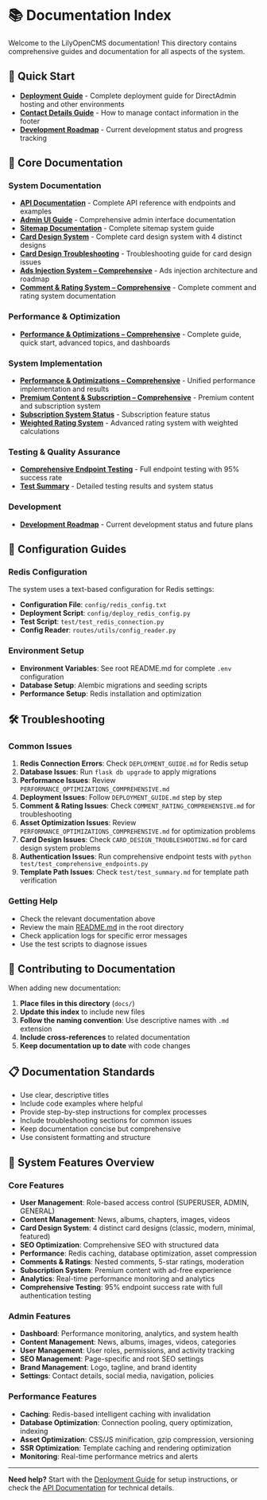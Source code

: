 # 📚 Documentation Index

Welcome to the LilyOpenCMS documentation! This directory contains comprehensive guides and documentation for all aspects of the system.

## 🚀 Quick Start

- **[Deployment Guide](DEPLOYMENT_GUIDE.md)** - Complete deployment guide for DirectAdmin hosting and other environments
- **[Contact Details Guide](CONTACT_DETAILS_GUIDE.md)** - How to manage contact information in the footer
- **[Development Roadmap](TODO.md)** - Current development status and progress tracking

## 📖 Core Documentation

### System Documentation
- **[API Documentation](api.md)** - Complete API reference with endpoints and examples
- **[Admin UI Guide](admin_ui.md)** - Comprehensive admin interface documentation
- **[Sitemap Documentation](SITEMAP_DOCUMENTATION.md)** - Complete sitemap system guide
- **[Card Design System](CARD_DESIGN_SYSTEM.md)** - Complete card design system with 4 distinct designs
- **[Card Design Troubleshooting](CARD_DESIGN_TROUBLESHOOTING.md)** - Troubleshooting guide for card design issues
- **[Ads Injection System – Comprehensive](ADS_INJECTION_COMPREHENSIVE.md)** - Ads injection architecture and roadmap
- **[Comment & Rating System – Comprehensive](COMMENT_RATING_COMPREHENSIVE.md)** - Complete comment and rating system documentation

### Performance & Optimization
- **[Performance & Optimizations – Comprehensive](PERFORMANCE_OPTIMIZATIONS_COMPREHENSIVE.md)** - Complete guide, quick start, advanced topics, and dashboards




### System Implementation
- **[Performance & Optimizations – Comprehensive](PERFORMANCE_OPTIMIZATIONS_COMPREHENSIVE.md)** - Unified performance implementation and results
- **[Premium Content & Subscription – Comprehensive](PREMIUM_SYSTEM_COMPREHENSIVE.md)** - Premium content and subscription system
- **[Subscription System Status](SUBSCRIPTION_SYSTEM_STATUS.md)** - Subscription feature status
- **[Weighted Rating System](WEIGHTED_RATING_SYSTEM.md)** - Advanced rating system with weighted calculations

### Testing & Quality Assurance
- **[Comprehensive Endpoint Testing](test/test_comprehensive_endpoints.py)** - Full endpoint testing with 95% success rate
- **[Test Summary](test/test_summary.md)** - Detailed testing results and system status

### Development
- **[Development Roadmap](TODO.md)** - Current development status and future plans

## 🔧 Configuration Guides

### Redis Configuration
The system uses a text-based configuration for Redis settings:

- **Configuration File**: `config/redis_config.txt`
- **Deployment Script**: `config/deploy_redis_config.py`
- **Test Script**: `test/test_redis_connection.py`
- **Config Reader**: `routes/utils/config_reader.py`

### Environment Setup
- **Environment Variables**: See root README.md for complete `.env` configuration
- **Database Setup**: Alembic migrations and seeding scripts
- **Performance Setup**: Redis installation and optimization

## 🛠️ Troubleshooting

### Common Issues
1. **Redis Connection Errors**: Check `DEPLOYMENT_GUIDE.md` for Redis setup
2. **Database Issues**: Run `flask db upgrade` to apply migrations
3. **Performance Issues**: Review `PERFORMANCE_OPTIMIZATIONS_COMPREHENSIVE.md`
4. **Deployment Issues**: Follow `DEPLOYMENT_GUIDE.md` step by step
5. **Comment & Rating Issues**: Check `COMMENT_RATING_COMPREHENSIVE.md` for troubleshooting
6. **Asset Optimization Issues**: Review `PERFORMANCE_OPTIMIZATIONS_COMPREHENSIVE.md` for optimization problems
7. **Card Design Issues**: Check `CARD_DESIGN_TROUBLESHOOTING.md` for card design system problems
8. **Authentication Issues**: Run comprehensive endpoint tests with `python test/test_comprehensive_endpoints.py`
9. **Template Path Issues**: Check `test/test_summary.md` for template path verification

### Getting Help
- Check the relevant documentation above
- Review the main [README.md](../README.md) in the root directory
- Check application logs for specific error messages
- Use the test scripts to diagnose issues

## 📝 Contributing to Documentation

When adding new documentation:

1. **Place files in this directory** (`docs/`)
2. **Update this index** to include new files
3. **Follow the naming convention**: Use descriptive names with `.md` extension
4. **Include cross-references** to related documentation
5. **Keep documentation up to date** with code changes

## 📋 Documentation Standards

- Use clear, descriptive titles
- Include code examples where helpful
- Provide step-by-step instructions for complex processes
- Include troubleshooting sections for common issues
- Keep documentation concise but comprehensive
- Use consistent formatting and structure

## 🎯 System Features Overview

### Core Features
- **User Management**: Role-based access control (SUPERUSER, ADMIN, GENERAL)
- **Content Management**: News, albums, chapters, images, videos
- **Card Design System**: 4 distinct card designs (classic, modern, minimal, featured)
- **SEO Optimization**: Comprehensive SEO with structured data
- **Performance**: Redis caching, database optimization, asset compression
- **Comments & Ratings**: Nested comments, 5-star ratings, moderation
- **Subscription System**: Premium content with ad-free experience
- **Analytics**: Real-time performance monitoring and analytics
- **Comprehensive Testing**: 95% endpoint success rate with full authentication testing

### Admin Features
- **Dashboard**: Performance monitoring, analytics, and system health
- **Content Management**: News, albums, images, videos, categories
- **User Management**: User roles, permissions, and activity tracking
- **SEO Management**: Page-specific and root SEO settings
- **Brand Management**: Logo, tagline, and brand identity
- **Settings**: Contact details, social media, navigation, policies

### Performance Features
- **Caching**: Redis-based intelligent caching with invalidation
- **Database Optimization**: Connection pooling, query optimization, indexing
- **Asset Optimization**: CSS/JS minification, gzip compression, versioning
- **SSR Optimization**: Template caching and rendering optimization
- **Monitoring**: Real-time performance metrics and alerts

---

**Need help?** Start with the [Deployment Guide](DEPLOYMENT_GUIDE.md) for setup instructions, or check the [API Documentation](api.md) for technical details. 